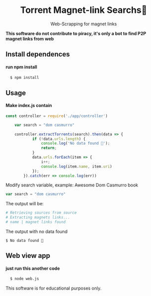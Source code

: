 <h1 align="center">Torrent Magnet-link Searchs🧲</h1>

<p align="center">Web-Scrapping for magnet links</p>
<b>This software do not contribute to piracy, it's only a bot to find P2P magnet links from web</b>

## Install dependences
#### run npm install
```bash
  $ npm install
```

## Usage
#### Make index.js contain
```javascript
const controller = require('./app/controller')

    var search = "dom casmurro"
    
    controller.extractTorrents(search).then(data => {
            if (!data.urls.length) {
                console.log('No data found 🥺');
                return;
            }
            data.urls.forEach(item => {
                i++;
                console.log(item.name, item.uri)
            });
        }).catch(err => console.log(err))
```

Modify search variable, example: Awesome Dom Casmurro book

```javascript
var search = "dom casmurro"
```

The output will be:
```bash
# Retrieving sources from source
# Extracting magnets links...
# name | magnet links found
```

The output with no data found
```
$ No data found 🥺
```
## Web view app
#### just run this another code
```bash
  $ node web.js
```
<p>This software is for educational purposes only.</p>
